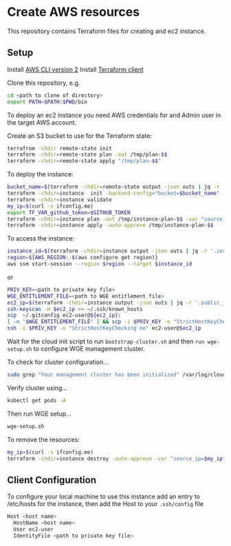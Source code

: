 # Create AWS resources

This repository contains Terraform files for creating and ec2 instance.

## Setup

Install [AWS CLI version 2](https://docs.aws.amazon.com/cli/latest/userguide/install-cliv2-mac.html)
Install [Terraform client](https://learn.hashicorp.com/tutorials/terraform/install-cli)

Clone this repository, e.g.

```bash
cd <path to clone of directory>
export PATH=$PATH:$PWD/bin
```

To deploy an ec2 instance you need AWS credentials for and Admin user in the target AWS account.

Create an S3 bucket to use for the Terraform state:

```bash
terrafrom -chdir remote-state init
terraform -chdir=remote-state plan -out /tmp/plan-$$
terraform -chdir=remote-state apply "/tmp/plan-$$"
```

To deploy the instance:

```bash
bucket_name=$(terraform -chdir=remote-state output -json outs | jq -r '.bucket_id')
terraform -chdir=instance  init -backend-config="bucket=$bucket_name" -backend-config="key=instance"
terraform -chdir=instance validate
my_ip=$(curl -s ifconfig.me)
export TF_VAR_github_token=$GITHUB_TOKEN
terraform -chdir=instance plan -out /tmp/instance-plan-$$ -var "source_ip=$my_ip"
terraform -chdir=instance apply -auto-approve /tmp/instance-plan-$$
```

To access the instance:

```bash
instance_id=$(terraform -chdir=instance output -json outs | jq -r '.instance_id')
region=${AWS_REGION:-$(aws configure get region)}
aws ssm start-session --region $region --target $instance_id
```

or

```bash
PRIV_KEY=<path to private key file>
WGE_ENTITLEMENT_FILE=<path to WGE entitlement file>
ec2_ip=$(terraform -chdir=instance output -json outs | jq -r '.public_ip')
ssh-keyscan -H $ec2_ip >> ~/.ssh/known_hosts
scp  ~/.gitconfig ec2-user@${ec2_ip}:
[ -n "$WGE_ENTITLEMENT_FILE" ] && scp -i $PRIV_KEY -o "StrictHostKeyChecking no" $WGE_ENTITLEMENT_FILE ec2-user@${ec2_ip}:
ssh -i $PRIV_KEY -o "StrictHostKeyChecking no" ec2-user@$ec2_ip
```

Wait for the cloud init script to run `bootstrap-cluster.sh` and then `run wge-setup.sh` to configure WGE management cluster.

To check for cluster configuration...

```bash
sudo grep "Your management cluster has been initialized" /var/log/cloud-init-output.log
```

Verify cluster using...

```bash
kubectl get pods -A
```

Then run WGE setup...

```bash
wge-setup.sh
```

To remove the resources:

```bash
my_ip=$(curl -s ifconfig.me)
terraform -chdir=instance destroy -auto-approve -var "source_ip=$my_ip"
```

## Client Configuration

To configure your local machine to use this instance add an entry to /etc/hosts for the instance, then add the Host to your `.ssh/config` file

```bash
Host <host name>
  HostName <host name>
  User ec2-user
  IdentityFile <path to private key file>
```
